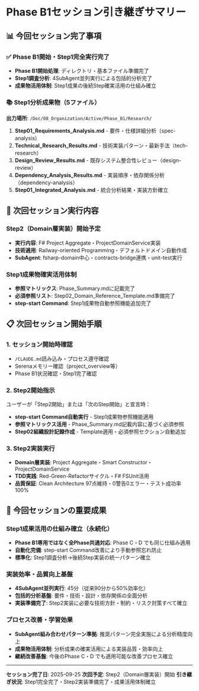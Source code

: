 # Phase B1セッション引き継ぎサマリー

## 📊 今回セッション完了事項

### ✅ Phase B1開始・Step1完全実行完了
- **Phase B1開始処理**: ディレクトリ・基本ファイル準備完了
- **Step1調査分析**: 4SubAgent並列実行による包括的分析完了
- **成果物活用体制**: Step1成果の後続Step確実活用の仕組み確立

### 📚 Step1分析成果物（5ファイル）
**出力場所**: `/Doc/08_Organization/Active/Phase_B1/Research/`

1. **Step01_Requirements_Analysis.md** - 要件・仕様詳細分析（spec-analysis）
2. **Technical_Research_Results.md** - 技術実装パターン・最新手法（tech-research）
3. **Design_Review_Results.md** - 既存システム整合性レビュー（design-review）
4. **Dependency_Analysis_Results.md** - 実装順序・依存関係分析（dependency-analysis）
5. **Step01_Integrated_Analysis.md** - 統合分析結果・実装方針確立

## 🚀 次回セッション実行内容

### Step2（Domain層実装）開始予定
- **実行内容**: F# Project Aggregate・ProjectDomainService実装
- **技術適用**: Railway-oriented Programming・デフォルトドメイン自動作成
- **SubAgent**: fsharp-domain中心・contracts-bridge連携・unit-test実行

### Step1成果物確実活用体制
- **参照マトリックス**: Phase_Summary.mdに記載完了
- **必須参照リスト**: Step02_Domain_Reference_Template.md準備完了
- **step-start Command**: Step1成果物自動参照機能追加完了

## 📋 次回セッション開始手順

### 1. セッション開始時確認
- `/CLAUDE.md`読み込み・プロセス遵守確認
- Serenaメモリー確認（project_overview等）
- Phase B1状況確認・Step1完了確認

### 2. Step2開始指示
ユーザーが「Step2開始」または「次のStep開始」と宣言時：
- **step-start Command自動実行** - Step1成果物参照機能適用
- **参照マトリックス活用** - Phase_Summary.md記載内容に基づく必須参照
- **Step02組織設計記録作成** - Template適用・必須参照セクション自動追加

### 3. Step2実装実行
- **Domain層実装**: Project Aggregate・Smart Constructor・ProjectDomainService
- **TDD実践**: Red-Green-Refactorサイクル・F# FSUnit活用
- **品質保証**: Clean Architecture 97点維持・0警告0エラー・テスト成功率100%

## 🎯 今回セッションの重要成果

### Step1成果活用の仕組み確立（永続化）
- **Phase B1専用ではなく全Phase共通対応**: Phase C・D でも同じ仕組み適用
- **自動化完備**: step-start Command改善により手動参照忘れ防止
- **標準化**: Step1調査分析→後続Step実装の統一パターン確立

### 実装効率・品質向上基盤
- **4SubAgent並列実行**: 45分（従来90分から50%効率化）
- **包括的分析基盤**: 要件・技術・設計・依存関係の全面分析
- **実装準備完了**: Step2実装に必要な技術方針・制約・リスク対策すべて確立

### プロセス改善・学習効果
- **SubAgent組み合わせパターン準拠**: 推奨パターン完全実施による分析精度向上
- **成果物活用体制**: 分析成果の確実活用による実装品質・効率向上
- **継続改善基盤**: 今後のPhase C・D でも適用可能な改善プロセス確立

---

**セッション完了日**: 2025-09-25
**次回予定**: Step2（Domain層実装）開始
**引き継ぎ状況**: Step1完全完了・Step2実装準備完了・成果活用体制確立